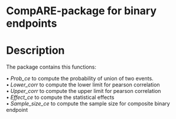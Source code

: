 # CompARE-package for binary endpoints

# Description 

The package contains this functions:

•	*Prob_ce* to compute the probability of union of two events.  \
•	*Lower_corr* to compute the lower limit for pearson correlation \
•	*Upper_corr* to compute the upper limit for pearson correlation \
•	*Effect_ce* to compute the statistical effects \
•	*Sample_size_ce* to compute the sample size for composite binary endpoint 


